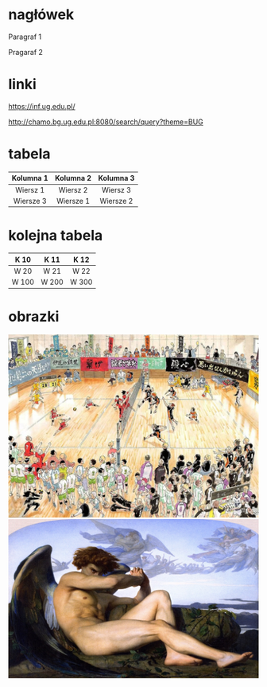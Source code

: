 # nagłówek

Paragraf 1

Pragaraf 2

# linki

https://inf.ug.edu.pl/

http://chamo.bg.ug.edu.pl:8080/search/query?theme=BUG

# tabela

|Kolumna 1|Kolumna 2|Kolumna 3|
|:---:|:---:|:---:|
|Wiersz 1|Wiersz 2|Wiersz 3|
|Wiersze 3|Wiersze 1|Wiersze 2|

# kolejna tabela

|K 10|K 11|K 12|
|:---:|:---:|:---:|
|W 20|W 21|W 22|
|W 100|W 200|W 300|

# obrazki

![zdj1/git.jpg](haikyuu.jpg)
![zdj2/git.jpg](wygaszaccz.jpg)
